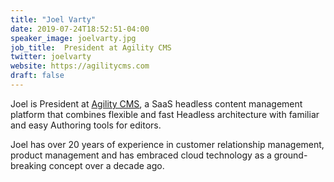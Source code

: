 ```yaml
---
title: "Joel Varty"
date: 2019-07-24T18:52:51-04:00
speaker_image: joelvarty.jpg
job_title:  President at Agility CMS
twitter: joelvarty
website: https://agilitycms.com
draft: false
---
```


Joel is President at [Agility CMS](https://agilitycms.com/), a SaaS headless content management platform that combines flexible and fast Headless architecture with familiar and easy Authoring tools for editors.

Joel has over 20 years of experience in customer relationship management, product management and has embraced cloud technology as a ground-breaking concept over a decade ago.
